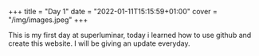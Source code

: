 +++
title = "Day 1"
date = "2022-01-11T15:15:59+01:00"
cover = "/img/images.jpeg"
+++

This is my first day at superluminar, today i learned how to use github and
create this website. I will be giving an update everyday.